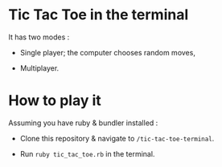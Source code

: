 # Tic Tac Toe in the terminal

It has two modes :

- Single player; the computer chooses random moves,

- Multiplayer.

# How to play it

Assuming you have ruby & bundler installed :

- Clone this repository & navigate to `/tic-tac-toe-terminal`.

- Run `ruby tic_tac_toe.rb` in the terminal.
